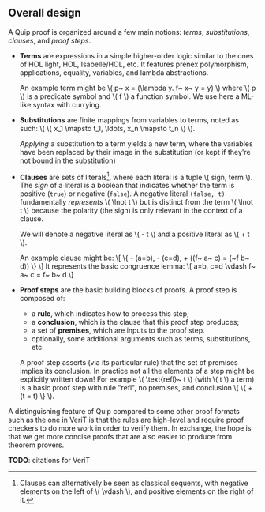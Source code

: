 
## Overall design

A Quip proof is organized around a few main notions: _terms_, _substitutions_,
_clauses_, and _proof steps_.

- **Terms** are expressions in a simple higher-order logic similar to the ones
  of HOL light, HOL, Isabelle/HOL, etc. It features prenex polymorphism,
  applications, equality, variables, and lambda abstractions.

  An example term might be \\(  p~ x = (\lambda y. f~ x~ y = y) \\)
  where \\( p \\) is a predicate symbol and \\( f \\) a function symbol.
  We use here a ML-like syntax with currying.

- **Substitutions** are finite mappings from variables to terms,
  noted as such: \\( \\{ x_1 \mapsto t_1, \ldots, x_n \mapsto t_n \\} \\).

  _Applying_ a substitution to a term yields a new term, where the variables
  have been replaced by their image in the substitution (or kept if they're
  not bound in the substitution)

- **Clauses** are sets of literals[^1], where each literal is a tuple
  \\( sign, term \\). The _sign_ of a literal is a boolean
  that indicates whether the term is positive (`true`) or negative (`false`).
  A negative literal `(false, t)` fundamentally _represents_ \\( \lnot t \\)
  but is distinct from the term \\( \lnot t \\) because the polarity (the sign)
  is only relevant in the context of a clause.

  We will denote a negative literal as \\( - t \\) and a positive
  literal as \\( + t \\).

  An example clause might be: \\[ \\{ - (a=b), - (c=d), + ((f~ a~ c) = (~f b~ d)) \\} \\]
  It represents the basic congruence lemma:
  \\[ a=b, c=d \vdash f~ a~ c = f~ b~ d    \\]

- **Proof steps** are the basic building blocks of proofs. A proof step
  is composed of:

  * a **rule**, which indicates how to process this step;
  * a **conclusion**, which is the clause that this proof step produces;
  * a set of **premises**, which are inputs to the proof step.
  * optionally, some additional arguments such as terms, substitutions, etc.

  A proof step asserts (via its particular rule) that the set of premises
  implies its conclusion. In practice not all the elements of a step might be
  explicitly written down! For example \\( \text{refl}~ t \\) (with \\( t \\) a term)
  is a basic proof step with rule "refl", no premises,
  and conclusion  \\( \\{ + (t = t) \\} \\).


A distinguishing feature of Quip compared to some other proof formats such as
the one in VeriT is that the rules are high-level and require proof checkers
to do more work in order to verify them. In exchange, the hope is that
we get more concise proofs that are also easier to produce from theorem provers.

**TODO**: citations for VeriT

[^1]: Clauses can alternatively be seen as classical sequents, with negative elements
  on the left of \\( \vdash \\), and positive elements on the right of it.
